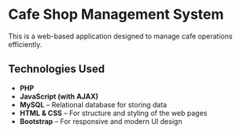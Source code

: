 # Cafe Shop Management System

This is a web-based application designed to manage cafe operations efficiently.

## Technologies Used

- **PHP** 
- **JavaScript (with AJAX)** 
- **MySQL** – Relational database for storing data  
- **HTML & CSS** – For structure and styling of the web pages  
- **Bootstrap** – For responsive and modern UI design
